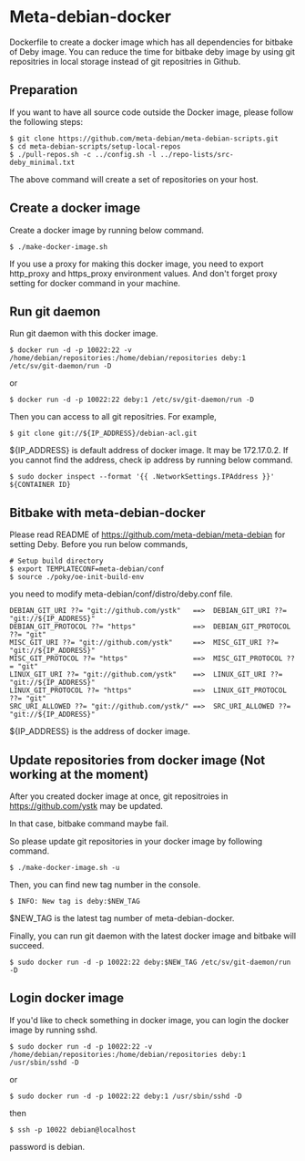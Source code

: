 Meta-debian-docker
==================

Dockerfile to create a docker image which has all dependencies for
bitbake of Deby image. You can reduce the time for bitbake deby image
by using git repositries in local storage instead of git repositries
in Github.

Preparation
-----------

If you want to have all source code outside the Docker image, please
follow the following steps:

    $ git clone https://github.com/meta-debian/meta-debian-scripts.git
    $ cd meta-debian-scripts/setup-local-repos
    $ ./pull-repos.sh -c ../config.sh -l ../repo-lists/src-deby_minimal.txt

The above command will create a set of repositories on your host.


Create a docker image
---------------------

Create a docker image by running below command.

    $ ./make-docker-image.sh

If you use a proxy for making this docker image, you need to export
http_proxy and https_proxy environment values. And don't forget proxy
setting for docker command in your machine.


Run git daemon
--------------

Run git daemon with this docker image.

    $ docker run -d -p 10022:22 -v /home/debian/repositories:/home/debian/repositories deby:1 /etc/sv/git-daemon/run -D

or

    $ docker run -d -p 10022:22 deby:1 /etc/sv/git-daemon/run -D

Then you can access to all git repositries. For example,

    $ git clone git://${IP_ADDRESS}/debian-acl.git

${IP_ADDRESS} is default address of docker image. It may be
172.17.0.2. If you cannot find the address, check ip address by
running below command.

    $ sudo docker inspect --format '{{ .NetworkSettings.IPAddress }}' ${CONTAINER ID}


Bitbake with meta-debian-docker
-------------------------------

Please read README of https://github.com/meta-debian/meta-debian for
setting Deby.  Before you run below commands,

    # Setup build directory
    $ export TEMPLATECONF=meta-debian/conf
    $ source ./poky/oe-init-build-env

you need to modify meta-debian/conf/distro/deby.conf file.

    DEBIAN_GIT_URI ??= "git://github.com/ystk"   ==>  DEBIAN_GIT_URI ??= "git://${IP_ADDRESS}"
    DEBIAN_GIT_PROTOCOL ??= "https"              ==>  DEBIAN_GIT_PROTOCOL ??= "git"
    MISC_GIT_URI ??= "git://github.com/ystk"     ==>  MISC_GIT_URI ??= "git://${IP_ADDRESS}"
    MISC_GIT_PROTOCOL ??= "https"                ==>  MISC_GIT_PROTOCOL ??= "git"
    LINUX_GIT_URI ??= "git://github.com/ystk"    ==>  LINUX_GIT_URI ??= "git://${IP_ADDRESS}"
    LINUX_GIT_PROTOCOL ??= "https"               ==>  LINUX_GIT_PROTOCOL ??= "git"
    SRC_URI_ALLOWED ??= "git://github.com/ystk/" ==>  SRC_URI_ALLOWED ??= "git://${IP_ADDRESS}"

${IP_ADDRESS} is the address of docker image.


Update repositories from docker image (Not working at the moment)
-----------------------------------------------------------------

After you created docker image at once, git repositroies in https://github.com/ystk may be updated.

In that case, bitbake command maybe fail.

So please update git repositories in your docker image by following command.

    $ ./make-docker-image.sh -u

Then, you can find new tag number in the console.

    $ INFO: New tag is deby:$NEW_TAG

$NEW_TAG is the latest tag number of meta-debian-docker.

Finally, you can run git daemon with the latest docker image and bitbake will succeed.

    $ sudo docker run -d -p 10022:22 deby:$NEW_TAG /etc/sv/git-daemon/run -D

Login docker image
------------------

If you'd like to check something in docker image, you can login the docker image by running sshd.

    $ sudo docker run -d -p 10022:22 -v /home/debian/repositories:/home/debian/repositories deby:1 /usr/sbin/sshd -D

or

    $ sudo docker run -d -p 10022:22 deby:1 /usr/sbin/sshd -D

then

    $ ssh -p 10022 debian@localhost

password is debian.
